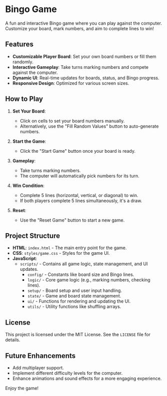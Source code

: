 # Bingo Game

A fun and interactive Bingo game where you can play against the computer. Customize your board, mark numbers, and aim to complete lines to win!

## Features

- **Customizable Player Board**: Set your own board numbers or fill them randomly.
- **Interactive Gameplay**: Take turns marking numbers and compete against the computer.
- **Dynamic UI**: Real-time updates for boards, status, and Bingo progress.
- **Responsive Design**: Optimized for various screen sizes.

## How to Play

1. **Set Your Board**:
   - Click on cells to set your board numbers manually.
   - Alternatively, use the "Fill Random Values" button to auto-generate numbers.

2. **Start the Game**:
   - Click the "Start Game" button once your board is ready.

3. **Gameplay**:
   - Take turns marking numbers.
   - The computer will automatically pick numbers for its turn.

4. **Win Condition**:
   - Complete 5 lines (horizontal, vertical, or diagonal) to win.
   - If both players complete 5 lines simultaneously, it's a draw.

5. **Reset**:
   - Use the "Reset Game" button to start a new game.

## Project Structure

- **HTML**: `index.html` - The main entry point for the game.
- **CSS**: `styles/game.css` - Styles for the game UI.
- **JavaScript**:
  - `scripts/` - Contains all game logic, state management, and UI updates.
    - `config/` - Constants like board size and Bingo lines.
    - `logic/` - Core game logic (e.g., marking numbers, checking lines).
    - `setup/` - Board setup and user input handling.
    - `state/` - Game and board state management.
    - `ui/` - Functions for rendering and updating the UI.
    - `utils/` - Utility functions like shuffling arrays.

## License

This project is licensed under the MIT License. See the `LICENSE` file for details.

## Future Enhancements

- Add multiplayer support.
- Implement different difficulty levels for the computer.
- Enhance animations and sound effects for a more engaging experience.

Enjoy the game!